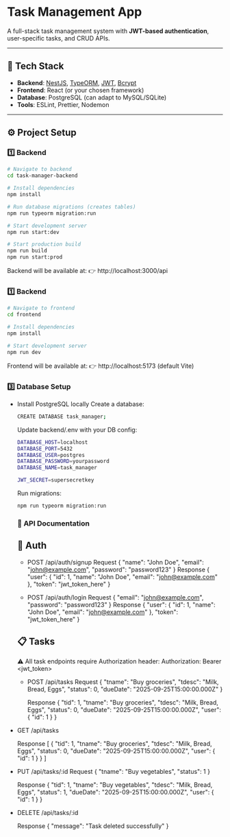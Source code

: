 # Task Management App

A full-stack task management system with **JWT-based authentication**, user-specific tasks, and CRUD APIs.  

---

## 🚀 Tech Stack

- **Backend**: [NestJS](https://nestjs.com/), [TypeORM](https://typeorm.io/), [JWT](https://jwt.io/), [Bcrypt](https://www.npmjs.com/package/bcrypt)  
- **Frontend**: React (or your chosen framework)  
- **Database**: PostgreSQL (can adapt to MySQL/SQLite)  
- **Tools**: ESLint, Prettier, Nodemon  

---

## ⚙️ Project Setup

### 1️⃣ Backend

```bash
# Navigate to backend
cd task-manager-backend

# Install dependencies
npm install

# Run database migrations (creates tables)
npm run typeorm migration:run

# Start development server
npm run start:dev

# Start production build
npm run build
npm run start:prod
```

Backend will be available at:
👉 http://localhost:3000/api

### 1️⃣ Backend

```bash
# Navigate to frontend
cd frontend

# Install dependencies
npm install

# Start development server
npm run dev
```

Frontend will be available at:
👉 http://localhost:5173 (default Vite)

### 3️⃣ Database Setup

- Install PostgreSQL locally
  Create a database:
  ```bash
  CREATE DATABASE task_manager;
  ```

  Update backend/.env with your DB config:
  ```bash
  DATABASE_HOST=localhost
  DATABASE_PORT=5432
  DATABASE_USER=postgres
  DATABASE_PASSWORD=yourpassword
  DATABASE_NAME=task_manager
  
  JWT_SECRET=supersecretkey
  ```

  Run migrations:
  ```bash
  npm run typeorm migration:run
  ```

  ### 📖 API Documentation
  ## 🔑 Auth
  - POST /api/auth/signup
    Request
    {
      "name": "John Doe",
      "email": "john@example.com",
      "password": "password123"
    }
    Response
    {
      "user": { "id": 1, "name": "John Doe", "email": "john@example.com" },
      "token": "jwt_token_here"
    }
  
  - POST /api/auth/login
    Request
    {
      "email": "john@example.com",
      "password": "password123"
    }
    Response
    {
      "user": { "id": 1, "name": "John Doe", "email": "john@example.com" },
      "token": "jwt_token_here"
    }

  ## 📋 Tasks

  ⚠️ All task endpoints require Authorization header:
  Authorization: Bearer <jwt_token>

  - POST /api/tasks
    Request
    {
      "tname": "Buy groceries",
      "tdesc": "Milk, Bread, Eggs",
      "status": 0,
      "dueDate": "2025-09-25T15:00:00.000Z"
    }
    
    Response
    {
      "tid": 1,
      "tname": "Buy groceries",
      "tdesc": "Milk, Bread, Eggs",
      "status": 0,
      "dueDate": "2025-09-25T15:00:00.000Z",
      "user": { "id": 1 }
    }

- GET /api/tasks

  Response
  [
    {
      "tid": 1,
      "tname": "Buy groceries",
      "tdesc": "Milk, Bread, Eggs",
      "status": 0,
      "dueDate": "2025-09-25T15:00:00.000Z",
      "user": { "id": 1 }
    }
  ]



- PUT /api/tasks/:id
  Request
  {
    "tname": "Buy vegetables",
    "status": 1
  }
  
  Response
  {
    "tid": 1,
    "tname": "Buy vegetables",
    "tdesc": "Milk, Bread, Eggs",
    "status": 1,
    "dueDate": "2025-09-25T15:00:00.000Z",
    "user": { "id": 1 }
  }

- DELETE /api/tasks/:id

  Response
  {
    "message": "Task deleted successfully"
  }

  
